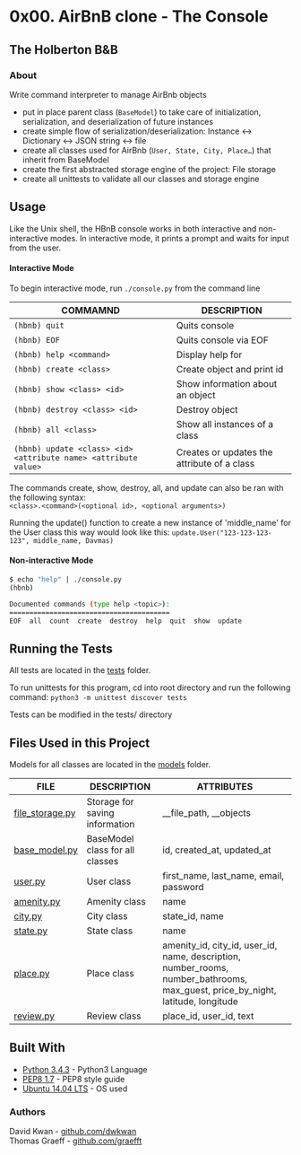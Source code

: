 
# 0x00. AirBnB clone - The Console
## The Holberton B&B

### About
Write command interpreter to manage AirBnb objects
* put in place parent class (`BaseModel`) to take care of initialization, serialization, and deserialization of future instances
* create simple flow of serialization/deserialization: Instance <-> Dictionary <-> JSON string <-> file
* create all classes used for AirBnb (`User, State, City, Place…`) that inherit from BaseModel
* create the first abstracted storage engine of the project: File storage
* create all unittests to validate all our classes and storage engine


## Usage
Like the Unix shell, the HBnB console works in both interactive and non-interactive modes. In interactive mode, it prints a prompt and waits for input from the user.


#### Interactive Mode
To begin interactive mode, run ```./console.py``` from the command line

COMMAMND | DESCRIPTION
----|----
```(hbnb) quit``` | Quits console
```(hbnb) EOF``` | Quits console via EOF
```(hbnb) help <command>``` | Display help for <command>
```(hbnb) create <class>``` | Create object and print id
```(hbnb) show <class> <id>``` | Show information about an object
```(hbnb) destroy <class> <id>``` | Destroy object
```(hbnb) all <class>``` | Show all instances of a class
```(hbnb) update <class> <id> <attribute name> <attribute value>``` | Creates or updates the attribute of a class


The commands create, show, destroy, all, and update can also be ran with the following syntax:  
```<class>.<command>(<optional id>, <optional arguments>)```

Running the update() function to create a new instance of 'middle_name' for the User class this way would look like this:
```update.User("123-123-123-123", middle_name, Davmas)```

#### Non-interactive Mode

```bash
$ echo "help" | ./console.py
(hbnb)

Documented commands (type help <topic>):
========================================
EOF  all  count  create  destroy  help  quit  show  update
```


## Running the Tests
All tests are located in the [tests](./tests/) folder.

To run unittests for this program, cd into root directory and run the following command:
`python3 -m unittest discover tests`

Tests can be modified in the tests/ directory


## Files Used in this Project
Models for all classes are located in the [models](./models/) folder.

FILE | DESCRIPTION | ATTRIBUTES
----|----|----
[file_storage.py](./models/engine/file_storage.py) | Storage for saving information | __file_path, __objects
[base_model.py](./models/base_model.py) | BaseModel class for all classes | id, created_at, updated_at
[user.py](./models/user.py) | User class | first_name, last_name, email, password
[amenity.py](./models/amenity.py) | Amenity class | name
[city.py](./models/city.py) | City class | state_id, name
[state.py](./models/state.py) | State class | name
[place.py](./models/place.py) | Place class | amenity_id, city_id, user_id, name, description, number_rooms, number_bathrooms, max_guest, price_by_night, latitude, longitude
[review.py](./models/review.py) | Review class | place_id, user_id, text


## Built With
* [Python 3.4.3](https://www.python.org/download/releases/3.0/) - Python3 Language
* [PEP8 1.7](https://www.python.org/dev/peps/pep-0008/) - PEP8 style guide
* [Ubuntu 14.04 LTS](http://releases.ubuntu.com/14.04/) - OS used


### Authors
David Kwan - [github.com/dwkwan](https://github.com/dwkwan) <br>
Thomas Graeff - [github.com/graefft](https://github.com/graefft)
